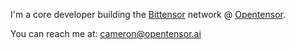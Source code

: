 I'm a core developer building the [Bittensor](https://github.com/opentensor/bittensor) network @ [Opentensor](https://opentensor.dev/).

You can reach me at: [cameron@opentensor.ai](mailto:cameron@opentensor.ai)

